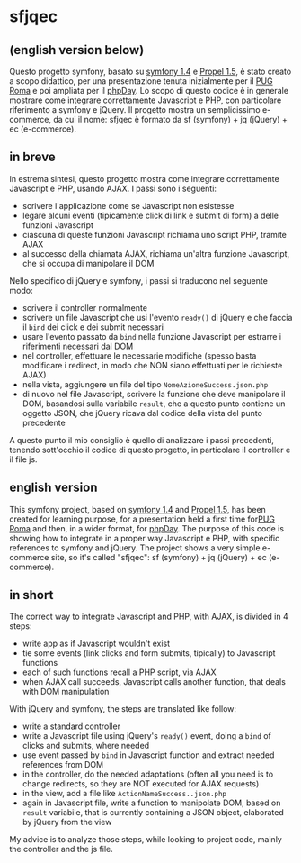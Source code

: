 sfjqec
======

(english version below)
-----------------------

Questo progetto symfony, basato su [symfony 1.4](http://www.symfony-project.org/) e
[Propel 1.5](http://www.propelorm.org/), è stato creato a scopo didattico, per una
presentazione tenuta inizialmente per il [PUG Roma](http://roma.grusp.org/) e poi
ampliata per il [phpDay](http://www.phpday.it/2011).
Lo scopo di questo codice è in generale mostrare come integrare correttamente
Javascript e PHP, con particolare riferimento a symfony e jQuery.
Il progetto mostra un semplicissimo e-commerce, da cui il nome: sfjqec è formato da
sf (symfony) + jq (jQuery) + ec (e-commerce).

in breve
--------

In estrema sintesi, questo progetto mostra come integrare correttamente Javascript e PHP,
usando AJAX. I passi sono i seguenti:

  * scrivere l'applicazione come se Javascript non esistesse
  * legare alcuni eventi (tipicamente click di link e submit di form) a delle funzioni
    Javascript
  * ciascuna di queste funzioni Javascript richiama uno script PHP, tramite AJAX
  * al successo della chiamata AJAX, richiama un'altra funzione Javascript, che si occupa
    di manipolare il DOM

Nello specifico di jQuery e symfony, i passi si traducono nel seguente modo:

  * scrivere il controller normalmente
  * scrivere un file Javascript che usi l'evento `ready()` di jQuery e che faccia il `bind`
    dei click e dei submit necessari
  * usare l'evento passato da `bind` nella funzione Javascript per estrarre i riferimenti
    necessari dal DOM
  * nel controller, effettuare le necessarie modifiche (spesso basta modificare i redirect,
    in modo che NON siano effettuati per le richieste AJAX)
  * nella vista, aggiungere un file del tipo `NomeAzioneSuccess.json.php`
  * di nuovo nel file Javascript, scrivere la funzione che deve manipolare il DOM,
    basandosi sulla variabile `result`, che a questo punto contiene un oggetto JSON, che
    jQuery ricava dal codice della vista del punto precedente

A questo punto il mio consiglio è quello di analizzare i passi precedenti, tenendo
sott'occhio il codice di questo progetto, in particolare il controller e il file js.




english version
---------------

This symfony project, based on [symfony 1.4](http://www.symfony-project.org/) and
[Propel 1.5](http://www.propelorm.org/), has been created for learning purpose, for a
presentation held a first time for[PUG Roma](http://roma.grusp.org/) and then, in a
wider format, for [phpDay](http://www.phpday.it/2011).
The purpose of this code is showing how to integrate in a proper way Javascript e PHP,
with specific references to symfony and jQuery.
The project shows a very simple e-commerce site, so it's called "sfjqec": 
sf (symfony) + jq (jQuery) + ec (e-commerce).

in short
--------

The correct way to integrate Javascript and PHP, with AJAX, is divided in 4 steps:

  * write app as if Javascript wouldn't exist
  * tie some events (link clicks and form submits, tipically) to Javascript functions
  * each of such functions recall a PHP script, via AJAX
  * when AJAX call succeeds, Javascript calls another function, that deals with DOM
    manipulation

With jQuery and symfony, the steps are translated like follow:

  * write a standard controller
  * write a Javascript file using jQuery's `ready()` event, doing a `bind` of clicks
    and submits, where needed
  * use event passed by `bind` in Javascript function and extract needed references
    from DOM
  * in the controller, do the needed adaptations (often all you need is to change
    redirects, so they are NOT executed for AJAX requests)
  * in the view, add a file like `ActionNameSuccess..json.php`
  * again in Javascript file, write a function to manipolate DOM, based on `result`
    variabile, that is currently containing a JSON object, elaborated by jQuery from
    the view

My advice is to analyze those steps, while looking to project code, mainly the controller
and the js file.
